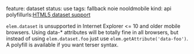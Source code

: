 feature: dataset
status: use
tags: fallback noie nooldmobile
kind: api
polyfillurls:[HTML5 dataset support](http://eligrey.com/blog/post/html-5-dataset-support)

`elem.dataset` is unsupported in Internet Explorer <= 10 and older mobile browsers. Using data-* attributes will be totally fine in all browsers, but instead of using `elem.dataset.foo` just use `elem.getAttribute('data-foo')`. A polyfill is available if you want terser syntax.
